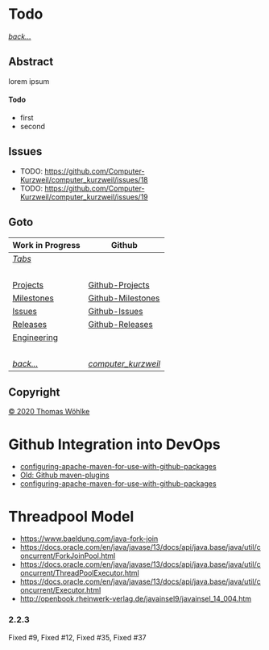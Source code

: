 # Todo

*[back...](../README.md)* 

## Abstract
lorem ipsum
#### Todo
* first
* second

## Issues
* TODO: https://github.com/Computer-Kurzweil/computer_kurzweil/issues/18
* TODO: https://github.com/Computer-Kurzweil/computer_kurzweil/issues/19

## Goto

| Work in Progress | Github                          |
|------------------|---------------------------------|
| *[Tabs](../computer-kurzweil-app/src/site/markdown/TABS.md)* | &nbsp; |
| &nbsp; | &nbsp; |
| [Projects](../src/main/site/markdown/PROJECTS.md)       | [Github-Projects](https://github.com/Computer-Kurzweil/computer_kurzweil/projects) |
| [Milestones](../src/main/site/markdown/MILESTONES.md)   | [Github-Milestones](https://github.com/Computer-Kurzweil/computer_kurzweil/milestones) |
| [Issues](../src/main/site/markdown/ISSUES.md)           | [Github-Issues](https://github.com/Computer-Kurzweil/computer_kurzweil/issues) |
| [Releases](../src/main/site/markdown/RELEASES.md)       | [Github-Releases](https://github.com/Computer-Kurzweil/computer_kurzweil/releases) |
| [Engineering](../src/main/site/markdown/ENGINEERING.md) | &nbsp; |
| &nbsp; | &nbsp; |
| *[back...](../README.md)* | *[computer_kurzweil](https://github.com/Computer-Kurzweil/computer_kurzweil)* |

## Copyright
[&copy; 2020 Thomas W&ouml;hlke](../src/main/site/markdown/LICENSE.code.md)

# Github Integration into DevOps
* [configuring-apache-maven-for-use-with-github-packages](https://help.github.com/en/packages/using-github-packages-with-your-projects-ecosystem/configuring-apache-maven-for-use-with-github-packages)
* [Old: Github maven-plugins](https://github.com/github/maven-plugins)
* [configuring-apache-maven-for-use-with-github-packages](https://help.github.com/en/packages/using-github-packages-with-your-projects-ecosystem/configuring-apache-maven-for-use-with-github-packages)

# Threadpool Model
* https://www.baeldung.com/java-fork-join
* https://docs.oracle.com/en/java/javase/13/docs/api/java.base/java/util/concurrent/ForkJoinPool.html
* https://docs.oracle.com/en/java/javase/13/docs/api/java.base/java/util/concurrent/ThreadPoolExecutor.html
* https://docs.oracle.com/en/java/javase/13/docs/api/java.base/java/util/concurrent/Executor.html
* http://openbook.rheinwerk-verlag.de/javainsel9/javainsel_14_004.htm

### 2.2.3
Fixed #9, Fixed #12, Fixed #35, Fixed #37
